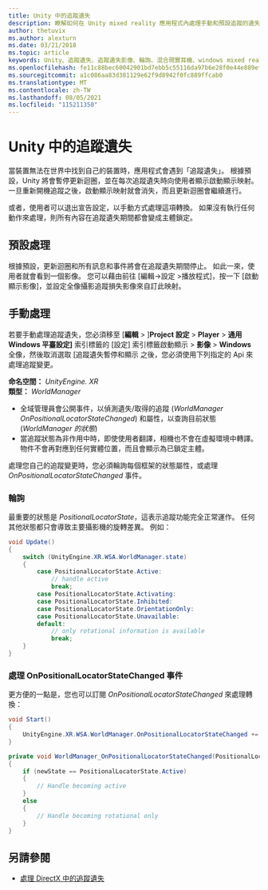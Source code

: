 ```yaml
---
title: Unity 中的追蹤遺失
description: 瞭解如何在 Unity mixed reality 應用程式內處理手動和預設追蹤的遺失。
author: thetuvix
ms.author: alexturn
ms.date: 03/21/2018
ms.topic: article
keywords: Unity、追蹤遺失、追蹤遺失影像、輪詢、混合現實耳機、windows mixed reality 耳機、虛擬實境耳機
ms.openlocfilehash: fe11c88bec60042901bd7ebb5c55116da97b6e28f0e44e889ef517a03d67245a
ms.sourcegitcommit: a1c086aa83d381129e62f9d8942f0fc889ffcab0
ms.translationtype: MT
ms.contentlocale: zh-TW
ms.lasthandoff: 08/05/2021
ms.locfileid: "115211350"
---
```

# <a name="tracking-loss-in-unity"></a>Unity 中的追蹤遺失

當裝置無法在世界中找到自己的裝置時，應用程式會遇到「追蹤遺失」。 根據預設，Unity 將會暫停更新迴圈，並在每次追蹤遺失時向使用者顯示啟動顯示映射。 一旦重新開機追蹤之後，啟動顯示映射就會消失，而且更新迴圈會繼續進行。

或者，使用者可以退出宣告設定，以手動方式處理這項轉換。 如果沒有執行任何動作來處理，則所有內容在追蹤遺失期間都會變成主體鎖定。

## <a name="default-handling"></a>預設處理

根據預設，更新迴圈和所有訊息和事件將會在追蹤遺失期間停止。 如此一來，使用者就會看到一個影像。 您可以藉由前往 [編輯->設定 >播放程式]，按一下 [啟動顯示影像]，並設定全像攝影追蹤損失影像來自訂此映射。

## <a name="manual-handling"></a>手動處理

若要手動處理追蹤遺失，您必須移至 [**編輯**  >  ]**Project 設定**  >  **Player**  >  **通用 Windows 平臺設定]** 索引標籤的 [設定] 索引標籤啟動顯示  >  **影像**  >  **Windows** 全像，然後取消選取 [追蹤遺失暫停和顯示 之後，您必須使用下列指定的 Api 來處理追蹤變更。

**命名空間：** *UnityEngine. XR*<br>
**類型：** *WorldManager*

* 全域管理員會公開事件，以偵測遺失/取得的追蹤 (*WorldManager OnPositionalLocatorStateChanged*) 和屬性，以查詢目前狀態 (*WorldManager 的狀態*) 
* 當追蹤狀態為非作用中時，即使使用者翻譯，相機也不會在虛擬環境中轉譯。 物件不會再對應到任何實體位置，而且會顯示為已鎖定主體。

處理您自己的追蹤變更時，您必須輪詢每個框架的狀態屬性，或處理 *OnPositionalLocatorStateChanged* 事件。

### <a name="polling"></a>輪詢

最重要的狀態是 *PositionalLocatorState*，這表示追蹤功能完全正常運作。 任何其他狀態都只會導致主要攝影機的旋轉差異。 例如：

```cs
void Update()
{
    switch (UnityEngine.XR.WSA.WorldManager.state)
    {
        case PositionalLocatorState.Active:
            // handle active
            break;
        case PositionalLocatorState.Activating:
        case PositionalLocatorState.Inhibited:
        case PositionalLocatorState.OrientationOnly:
        case PositionalLocatorState.Unavailable:
        default:
            // only rotational information is available
            break;
    }
}
```

### <a name="handling-the-onpositionallocatorstatechanged-event"></a>處理 OnPositionalLocatorStateChanged 事件

更方便的一點是，您也可以訂閱 *OnPositionalLocatorStateChanged* 來處理轉換：

```cs
void Start()
{
    UnityEngine.XR.WSA.WorldManager.OnPositionalLocatorStateChanged += WorldManager_OnPositionalLocatorStateChanged;
}

private void WorldManager_OnPositionalLocatorStateChanged(PositionalLocatorState oldState, PositionalLocatorState newState)
{
    if (newState == PositionalLocatorState.Active)
    {
        // Handle becoming active
    }
    else
    {
        // Handle becoming rotational only
    }
}
```

## <a name="see-also"></a>另請參閱

* [處理 DirectX 中的追蹤遺失](../native/coordinate-systems-in-directx.md#handling-tracking-loss)
